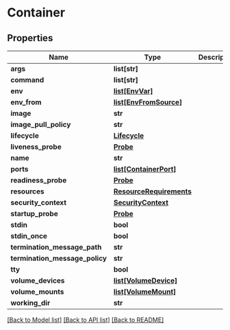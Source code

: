 # Container

## Properties
Name | Type | Description | Notes
------------ | ------------- | ------------- | -------------
**args** | **list[str]** |  | [optional] 
**command** | **list[str]** |  | [optional] 
**env** | [**list[EnvVar]**](EnvVar.md) |  | [optional] 
**env_from** | [**list[EnvFromSource]**](EnvFromSource.md) |  | [optional] 
**image** | **str** |  | [optional] 
**image_pull_policy** | **str** |  | [optional] 
**lifecycle** | [**Lifecycle**](Lifecycle.md) |  | [optional] 
**liveness_probe** | [**Probe**](Probe.md) |  | [optional] 
**name** | **str** |  | [optional] 
**ports** | [**list[ContainerPort]**](ContainerPort.md) |  | [optional] 
**readiness_probe** | [**Probe**](Probe.md) |  | [optional] 
**resources** | [**ResourceRequirements**](ResourceRequirements.md) |  | [optional] 
**security_context** | [**SecurityContext**](SecurityContext.md) |  | [optional] 
**startup_probe** | [**Probe**](Probe.md) |  | [optional] 
**stdin** | **bool** |  | [optional] 
**stdin_once** | **bool** |  | [optional] 
**termination_message_path** | **str** |  | [optional] 
**termination_message_policy** | **str** |  | [optional] 
**tty** | **bool** |  | [optional] 
**volume_devices** | [**list[VolumeDevice]**](VolumeDevice.md) |  | [optional] 
**volume_mounts** | [**list[VolumeMount]**](VolumeMount.md) |  | [optional] 
**working_dir** | **str** |  | [optional] 

[[Back to Model list]](../README.md#documentation-for-models) [[Back to API list]](../README.md#documentation-for-api-endpoints) [[Back to README]](../README.md)


